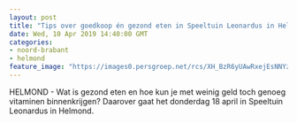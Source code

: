 ```yaml
---
layout: post
title: "Tips over goedkoop én gezond eten in Speeltuin Leonardus in Helmond"
date: Wed, 10 Apr 2019 14:40:00 GMT
categories: 
- noord-brabant 
- helmond 
feature_image: "https://images0.persgroep.net/rcs/XH_BzR6yUAwRxejEsNNYz6aW56A/diocontent/108278844/_fitwidth/400/?appId=21791a8992982cd8da851550a453bd7f&quality=0.7"
---
```


HELMOND - Wat is gezond eten en hoe kun je met weinig geld toch genoeg vitaminen binnenkrijgen? Daarover gaat het donderdag 18 april in Speeltuin Leonardus in Helmond.
